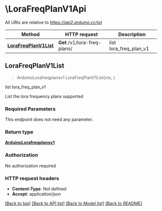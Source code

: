 # \LoraFreqPlanV1Api

All URIs are relative to *https://api2.arduino.cc/iot*

Method | HTTP request | Description
------------- | ------------- | -------------
[**LoraFreqPlanV1List**](LoraFreqPlanV1Api.md#LoraFreqPlanV1List) | **Get** /v1/lora-freq-plans/ | list lora_freq_plan_v1



## LoraFreqPlanV1List

> ArduinoLorafreqplansv1 LoraFreqPlanV1List(ctx, )

list lora_freq_plan_v1

List the lora frequency plans supported

### Required Parameters

This endpoint does not need any parameter.

### Return type

[**ArduinoLorafreqplansv1**](ArduinoLorafreqplansv1.md)

### Authorization

No authorization required

### HTTP request headers

- **Content-Type**: Not defined
- **Accept**: application/json

[[Back to top]](#) [[Back to API list]](../README.md#documentation-for-api-endpoints)
[[Back to Model list]](../README.md#documentation-for-models)
[[Back to README]](../README.md)

